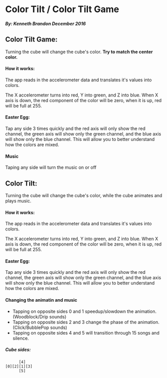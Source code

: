 # Color Tilt / Color Tilt Game
##### By: Kenneth Brandon December 2016
## Color Tilt Game:
Turning the cube will change the cube's color. **Try to match the center color.**

#### How it works:
The app reads in the accelerometer data and translates it's values into colors.

The X accelerometer turns into red, Y into green, and Z into blue. When X axis is down, the red component of the color will be zero, when it is up, red will be full at 255.

#### Easter Egg:
Tap any side 3 times quickly and the red axis will only show the red channel, the green axis will show only the green channel, and the blue axis will show only the blue channel. This will allow you to better understand how the colors are mixed.

#### Music
Taping any side will turn the music on or off



## Color Tilt:
Turning the cube will change the cube's color, while the cube animates and plays music.

#### How it works:
The app reads in the accelerometer data and translates it's values into colors.

The X accelerometer turns into red, Y into green, and Z into blue. When X axis is down, the red component of the color will be zero, when it is up, red will be full at 255.

#### Easter Egg:
Tap any side 3 times quickly and the red axis will only show the red channel, the green axis will show only the green channel, and the blue axis will show only the blue channel. This will allow you to better understand how the colors are mixed.

#### Changing the animatin and music
* Tapping on opposite sides 0 and 1 speedup/slowdown the animation. (Woodblock/Drip sounds)
* Tapping on opposite sides 2 and 3 change the phase of the animation. (Click/BubblePop sounds)
* Tapping on opposite sides 4 and 5 will transition through 15 songs and silence.

##### Cube sides:
```
      [4]
[0][2][1][3]
      [5]
```

